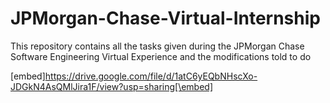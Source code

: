 # JPMorgan-Chase-Virtual-Internship
This repository contains all the tasks given during the JPMorgan Chase Software Engineering Virtual Experience and the modifications told to do

[embed]https://drive.google.com/file/d/1atC6yEQbNHscXo-JDGkN4AsQMlJira1F/view?usp=sharing[\embed]
